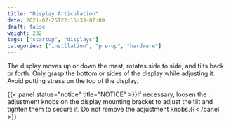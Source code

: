 ```yaml
---
title: "Display Articulation"
date: 2021-07-25T22:15:33-07:00
draft: false
weight: 232
tags: ["startup", "displays"]
categories: ["instllation", "pre-op", "hardware"]
---
```


The display moves up or down the mast, rotates side to side, and tilts back or forth. Only grasp the bottom or sides of the display while adjusting it. Avoid putting stress on the top of the display.

{{< panel status="notice" title="NOTICE" >}}If necessary, loosen the adjustment knobs on the display mounting bracket to adjust the tilt and tighten them to secure it. Do not remove the adjustment knobs.{{< /panel >}}
